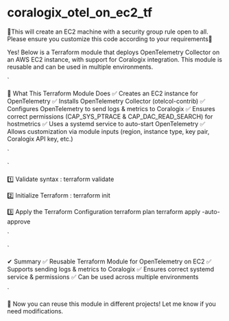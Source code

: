 # coralogix_otel_on_ec2_tf



🔴This will create an EC2 machine with a security group rule open to all. Please ensure you customize this code according to your requirements🔴


Yes! Below is a Terraform module that deploys OpenTelemetry Collector on an AWS EC2 instance, with support for Coralogix integration. This module is reusable and can be used in multiple environments.






` 

🚀 What This Terraform Module Does
✅ Creates an EC2 instance for OpenTelemetry
✅ Installs OpenTelemetry Collector (otelcol-contrib)
✅ Configures OpenTelemetry to send logs & metrics to Coralogix
✅ Ensures correct permissions (CAP_SYS_PTRACE & CAP_DAC_READ_SEARCH) for hostmetrics
✅ Uses a systemd service to auto-start OpenTelemetry
✅ Allows customization via module inputs (region, instance type, key pair, Coralogix API key, etc.)

`







`

1️⃣ Validate syntax : 
terraform validate

2️⃣ Initialize Terraform : 
terraform init

3️⃣ Apply the Terraform Configuration
terraform plan
terraform apply -auto-approve

`







`

✔ Summary
✅ Reusable Terraform Module for OpenTelemetry on EC2
✅ Supports sending logs & metrics to Coralogix
✅ Ensures correct systemd service & permissions
✅ Can be used across multiple environments

`


🚀 Now you can reuse this module in different projects! Let me know if you need modifications.
